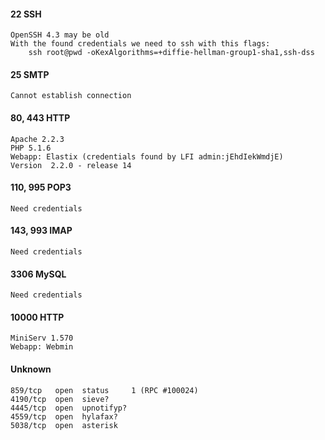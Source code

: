 #### 22 SSH
	OpenSSH 4.3 may be old
	With the found credentials we need to ssh with this flags:
		ssh root@pwd -oKexAlgorithms=+diffie-hellman-group1-sha1,ssh-dss

#### 25 SMTP
	Cannot establish connection

#### 80, 443 HTTP
	Apache 2.2.3
	PHP 5.1.6
	Webapp: Elastix (credentials found by LFI admin:jEhdIekWmdjE)
	Version  2.2.0 - release 14

#### 110, 995 POP3
	Need credentials

#### 143, 993 IMAP
	Need credentials

#### 3306 MySQL
	Need credentials

#### 10000 HTTP
	MiniServ 1.570
	Webapp: Webmin
	
#### Unknown
	859/tcp   open  status     1 (RPC #100024)
	4190/tcp  open  sieve?
	4445/tcp  open  upnotifyp?
	4559/tcp  open  hylafax?
	5038/tcp  open  asterisk